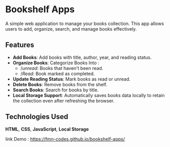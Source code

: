 # Bookshelf Apps
A simple web application to manage your books collection. This app allows users to add, organize, search, and manage books effectively.

## Features
* **Add Books**: Add books with title, author, year, and reading status.
* **Organize Books**: Categorize Books Into :
    * /*unread*: Books that haven't been read.
    * /*Read*: Book marked as completed.
* **Update Reading Status**: Mark books as read or unread.
* **Delete Books**: Remove books from the shelf.
* **Search Books**: Search for books by title.
* **Local Storage Support**: Automatically saves books data locally to retain the collection even after refreshing the browser.

## Technologies Used
**HTML**, **CSS**, **JavaScript**, **Local Storage**

link Demo : https://fmn-codes.github.io/bookshelf-apps/
